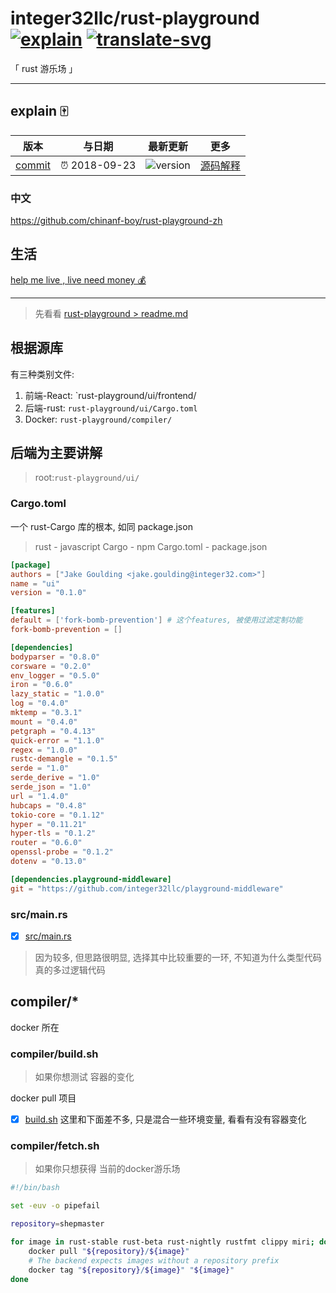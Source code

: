 # integer32llc/rust-playground [![explain]][source] [![translate-svg]][translate-list]

<!-- [![size-img]][size] -->

[explain]: http://llever.com/explain.svg
[source]: https://github.com/chinanf-boy/Source-Explain
[translate-svg]: http://llever.com/translate.svg
[translate-list]: https://github.com/chinanf-boy/rust-playground-zh
[size-img]: https://packagephobia.now.sh/badge?p=Name
[size]: https://packagephobia.now.sh/result?p=Name

「 rust 游乐场 」

---

## explain 🀄️

<!-- doc-templite START generated -->
<!-- time = '2018-09-23' -->
<!-- name = 'integer32llc' -->
<!-- repo = 'rust-playground' -->
<!-- commit = 'c54773e3b2112bd9d92297fa5af73ee80f58618b' -->
版本 | 与日期 | 最新更新 | 更多
---|---|---|---
[commit] | ⏰ 2018-09-23 | ![version] | [源码解释][source]

[commit]: https://github.com/integer32llc/rust-playground/tree/c54773e3b2112bd9d92297fa5af73ee80f58618b
[version]: https://img.shields.io/npm/v/rust-playground.svg

<!-- doc-templite END generated -->

### 中文

https://github.com/chinanf-boy/rust-playground-zh

## 生活

[help me live , live need money 💰](https://github.com/chinanf-boy/live-need-money)

---

> 先看看 [rust-playground > readme.md][translate-list]

## 根据源库

有三种类别文件:

1. 前端-React: `rust-playground/ui/frontend/
2. 后端-rust: `rust-playground/ui/Cargo.toml`
3. Docker: `rust-playground/compiler/`

## 后端为主要讲解

> root:`rust-playground/ui/`

### Cargo.toml

一个 rust-Cargo 库的根本, 如同 package.json

> rust - javascript
> Cargo - npm 
> Cargo.toml - package.json

``` toml
[package]
authors = ["Jake Goulding <jake.goulding@integer32.com>"]
name = "ui"
version = "0.1.0"

[features]
default = ['fork-bomb-prevention'] # 这个features, 被使用过滤定制功能
fork-bomb-prevention = []

[dependencies]
bodyparser = "0.8.0"
corsware = "0.2.0"
env_logger = "0.5.0"
iron = "0.6.0"
lazy_static = "1.0.0"
log = "0.4.0"
mktemp = "0.3.1"
mount = "0.4.0"
petgraph = "0.4.13"
quick-error = "1.1.0"
regex = "1.0.0"
rustc-demangle = "0.1.5"
serde = "1.0"
serde_derive = "1.0"
serde_json = "1.0"
url = "1.4.0"
hubcaps = "0.4.8"
tokio-core = "0.1.12"
hyper = "0.11.21"
hyper-tls = "0.1.2"
router = "0.6.0"
openssl-probe = "0.1.2"
dotenv = "0.13.0"

[dependencies.playground-middleware]
git = "https://github.com/integer32llc/playground-middleware"

```

### src/main.rs

- [x] [src/main.rs](./src/main.md)

> 因为较多, 但思路很明显, 选择其中比较重要的一环, 不知道为什么类型代码真的多过逻辑代码

## compiler/*

docker 所在 

### compiler/build.sh

> 如果你想测试 容器的变化

docker pull 项目

- [x] [build.sh](./src/compiler/build.md) 这里和下面差不多, 只是混合一些环境变量, 看看有没有容器变化

### compiler/fetch.sh

> 如果你只想获得 当前的docker游乐场

``` bash
#!/bin/bash

set -euv -o pipefail

repository=shepmaster

for image in rust-stable rust-beta rust-nightly rustfmt clippy miri; do
    docker pull "${repository}/${image}"
    # The backend expects images without a repository prefix
    docker tag "${repository}/${image}" "${image}"
done
```
